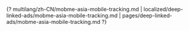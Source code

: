{? multilang/zh-CN/mobme-asia-mobile-tracking.md | localized/deep-linked-ads/mobme-asia-mobile-tracking.md | pages/deep-linked-ads/mobme-asia-mobile-tracking.md ?}
